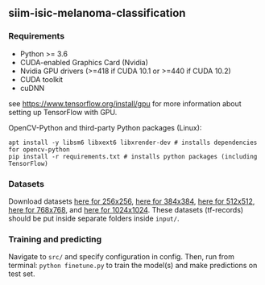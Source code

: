 ## siim-isic-melanoma-classification

### Requirements

* Python >= 3.6
* CUDA-enabled Graphics Card (Nvidia)
* Nvidia GPU drivers (>=418 if CUDA 10.1 or >=440 if CUDA 10.2)
* CUDA toolkit
* cuDNN

see https://www.tensorflow.org/install/gpu for more information about setting up TensorFlow with GPU.

OpenCV-Python and third-party Python packages (Linux):
```
apt install -y libsm6 libxext6 libxrender-dev # installs dependencies for opencv-python
pip install -r requirements.txt # installs python packages (including TensorFlow)
```

### Datasets

Download datasets [here for 256x256](https://www.kaggle.com/cdeotte/melanoma-256x256), [here for 384x384](https://www.kaggle.com/cdeotte/melanoma-384x384), [here for 512x512](https://www.kaggle.com/cdeotte/melanoma-512x512), [here for 768x768](https://www.kaggle.com/cdeotte/melanoma-768x768), and [here for 1024x1024](https://www.kaggle.com/cdeotte/melanoma-1024x1024). These datasets (tf-records) should be put inside separate folders inside `input/`.

### Training and predicting

Navigate to `src/` and specify configuration in config. Then, run from terminal: `python finetune.py` to train the model(s) and make predictions on test set.
